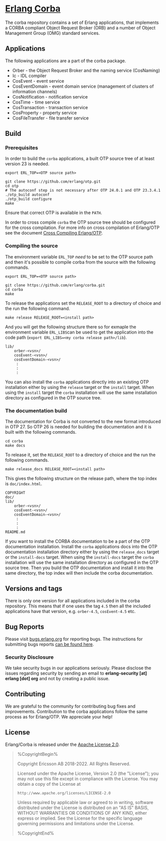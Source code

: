 # [Erlang Corba](https://www.erlang.org)

The corba repository contains a set of Erlang applications, that implements a CORBA compliant
Object Request Broker (ORB) and a number of Object Management Group (OMG) standard services.

## Applications

The following applications are a part of the corba package.

* Orber           - the Object Request Broker and the naming service (CosNaming)
* Ic              - IDL compiler
* CosEvent        - event service
* CosEventDomain  - event domain service (management of clusters of information channels)
* CosNotification - notification service
* CosTime         - time service
* CosTransaction  - transaction service
* CosProperty     - property service
* CosFileTransfer - file transfer service

## Build
### Prerequisites

In order to build the `corba` applications, a built OTP source tree of at least
version 23 is needed.

```
export ERL_TOP=<OTP source path>

git clone https://github.com/erlang/otp.git
cd otp
# The autoconf step is not necessary after OTP 24.0.1 and OTP 23.3.4.1
./otp_build autoconf
./otp_build configure
make
```

Ensure that correct OTP is available in the `PATH`.

In order to cross compile `corba` the OTP source tree should be configured for
the cross compilation. For more info on cross compilation of Erlang/OTP see
the document [Cross Compiling Erlang/OTP](http://erlang.org/doc/installation_guide/INSTALL-CROSS.html).

### Compiling the source 

The environment variable `ERL_TOP` *need* to be set to the OTP source path
and then it's possible to compile corba from the source with the following
commands.

```
export ERL_TOP=<OTP source path>

git clone https://github.com/erlang/corba.git
cd corba
make
```

To release the applications set the `RELEASE_ROOT` to a directory of choice and
the run the following command.

```
make release RELEASE_ROOT=<install path>
```

And you will get the following structure there so for exmaple the
environment variable `ERL_LIBS`can be used to get the application into the
code path (`export ERL_LIBS=<my corba release path>/lib`).

```
lib/
    orber-<vsn>/
    cosEvent-<vsn>/
    cosEventDomain-<vsn>/
     :
     :
     :
```

You can also install the `corba` applications directly into an existing
OTP installation either by using the `release` target or the `install`
target. When using the `install` target the `corba` installation will
use the same installation directory as configured in the OTP source tree.

### The documentation build

The documentation for Corba is not converted to the new format
introduced in OTP 27. So OTP 26 is needed for building the documentation
and it is built with the following commands.

```
cd corba
make docs
```

To release it, set the `RELEASE_ROOT` to a directory of choice and
the run the following commands.

```
make release_docs RELEASE_ROOT=<install path>
```

This gives the following structure on the release path, where
the top index is `doc/index.html`.

```
COPYRIGHT
doc/
lib/
    orber-<vsn>/
    cosEvent-<vsn>/
    cosEventDomain-<vsn>/
     :
     :
     :
README.md
```

If you want to install the CORBA documentation to be a part of the OTP documentation installation.
Install the `corba` applications docs into the OTP documentation installation directory
either by using the `release_docs` target or the `install-docs` target.
When using the `install-docs` target the `corba` installation will use the same installation
directory as configured in the OTP source tree.
Then you build the OTP documentation and install it into the same directory, the top index will
then include the corba documentation.

## Versions and tags

There is only one version for all applications included in the corba repository.
This means that if one uses the tag `4.5` then all the included applications
have that version, e.g. `orber-4.5`, `cosEvent-4.5` etc.

## Bug Reports

Please visit [bugs.erlang.org](https://bugs.erlang.org/issues/?jql=project%20%3D%20ERL) for
reporting bugs. The instructions for submitting bugs reports [can be found here](https://github.com/erlang/otp/wiki/Bug-reports).

### Security Disclosure

We take security bugs in our applications seriously. Please disclose the issues regarding
security by sending an email to **erlang-security [at] erlang [dot] org** and not by creating a
public issue.

## Contributing

We are grateful to the community for contributing bug fixes and improvements.
Contribution to the corba applications follow the same process as for Erlang/OTP.
We appreciate your help!

## License

Erlang/Corba is released under the [Apache License 2.0](http://www.apache.org/licenses/LICENSE-2.0).

> %CopyrightBegin%
>
> Copyright Ericsson AB 2018-2022. All Rights Reserved.
>
> Licensed under the Apache License, Version 2.0 (the "License");
> you may not use this file except in compliance with the License.
> You may obtain a copy of the License at
>
>     http://www.apache.org/licenses/LICENSE-2.0
>
> Unless required by applicable law or agreed to in writing, software
> distributed under the License is distributed on an "AS IS" BASIS,
> WITHOUT WARRANTIES OR CONDITIONS OF ANY KIND, either express or implied.
> See the License for the specific language governing permissions and
> limitations under the License.
>
> %CopyrightEnd%
